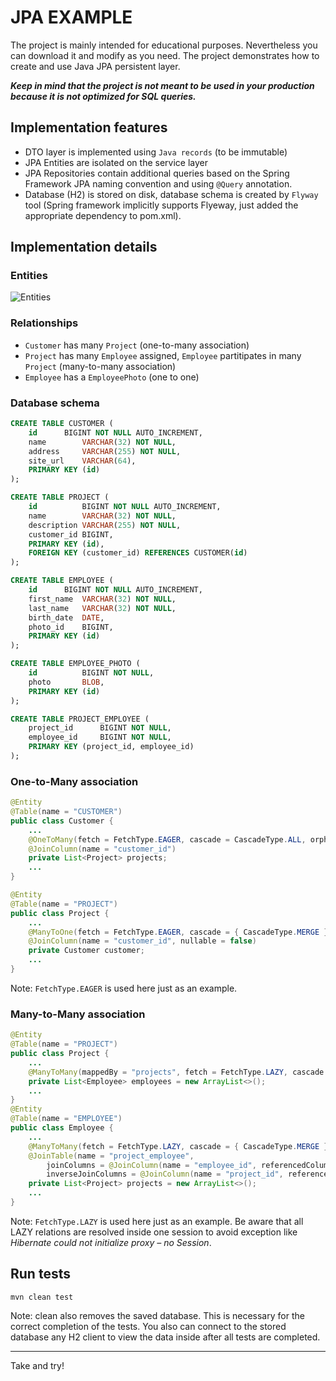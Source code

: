 # JPA EXAMPLE
The project is mainly intended for educational purposes. Nevertheless you can download it and modify as you need.
The project demonstrates how to create and use Java JPA persistent layer.

***Keep in mind that the project is not meant to be used in your production because it is not optimized for SQL queries.***

## Implementation features
* DTO layer is implemented using `Java records` (to be immutable)
* JPA Entities are isolated on the service layer
* JPA Repositories contain additional queries based on the Spring Framework JPA naming convention and using `@Query` annotation.
* Database (H2) is stored on disk, database schema is created by `Flyway` tool (Spring framework implicitly supports Flyeway, just added the appropriate dependency to pom.xml).

## Implementation details
### Entities
![Entities](https://lucid.app/publicSegments/view/31281517-d24f-4094-8b28-39648948f865/image.png)
### Relationships
* `Customer` has many `Project` (one-to-many association)
* `Project` has many `Employee` assigned, `Employee` partitipates in many `Project` (many-to-many association)
* `Employee` has a `EmployeePhoto` (one to one)

### Database schema
```sql
CREATE TABLE CUSTOMER (
	id		BIGINT NOT NULL AUTO_INCREMENT,
	name		VARCHAR(32) NOT NULL,
	address		VARCHAR(255) NOT NULL,
	site_url	VARCHAR(64),
	PRIMARY KEY (id)
);

CREATE TABLE PROJECT (
	id	    	BIGINT NOT NULL AUTO_INCREMENT,
	name		VARCHAR(32) NOT NULL,
	description	VARCHAR(255) NOT NULL,
	customer_id	BIGINT,
	PRIMARY KEY (id),
    FOREIGN KEY (customer_id) REFERENCES CUSTOMER(id)
);

CREATE TABLE EMPLOYEE (
	id		BIGINT NOT NULL AUTO_INCREMENT,
	first_name	VARCHAR(32) NOT NULL,
	last_name	VARCHAR(32) NOT NULL,
	birth_date	DATE,
	photo_id	BIGINT,
	PRIMARY KEY (id)
);

CREATE TABLE EMPLOYEE_PHOTO (
	id	    	BIGINT NOT NULL,
	photo		BLOB,
	PRIMARY KEY (id)
);

CREATE TABLE PROJECT_EMPLOYEE (
	project_id  	BIGINT NOT NULL,
	employee_id 	BIGINT NOT NULL,
	PRIMARY KEY (project_id, employee_id)
);
```
### One-to-Many association
```java
@Entity
@Table(name = "CUSTOMER")
public class Customer {
    ...
    @OneToMany(fetch = FetchType.EAGER, cascade = CascadeType.ALL, orphanRemoval = true)
	@JoinColumn(name = "customer_id")
	private List<Project> projects;
    ...
}

@Entity
@Table(name = "PROJECT")
public class Project {
    ...
	@ManyToOne(fetch = FetchType.EAGER, cascade = { CascadeType.MERGE })
	@JoinColumn(name = "customer_id", nullable = false)
	private Customer customer;
    ...
}
```
Note: `FetchType.EAGER` is used here just as an example.
### Many-to-Many association
```java
@Entity
@Table(name = "PROJECT")
public class Project {
    ...
	@ManyToMany(mappedBy = "projects", fetch = FetchType.LAZY, cascade = { CascadeType.MERGE })
	private List<Employee> employees = new ArrayList<>();
    ...
}
@Entity
@Table(name = "EMPLOYEE")
public class Employee {
    ...
	@ManyToMany(fetch = FetchType.LAZY, cascade = { CascadeType.MERGE })
	@JoinTable(name = "project_employee", 
		joinColumns = @JoinColumn(name = "employee_id", referencedColumnName = "id"),
		inverseJoinColumns = @JoinColumn(name = "project_id", referencedColumnName = "id"))
	private List<Project> projects = new ArrayList<>();
    ...
}
```
Note: `FetchType.LAZY` is used here just as an example. Be aware that all LAZY relations are resolved inside one session to avoid exception like *Hibernate could not initialize proxy – no Session*.
## Run tests 
```
mvn clean test
```
Note: clean also removes the saved database. This is necessary for the correct completion of the tests. You also can connect to the stored database any H2 client to view the data inside after all tests are completed.

------------------
Take and try!

